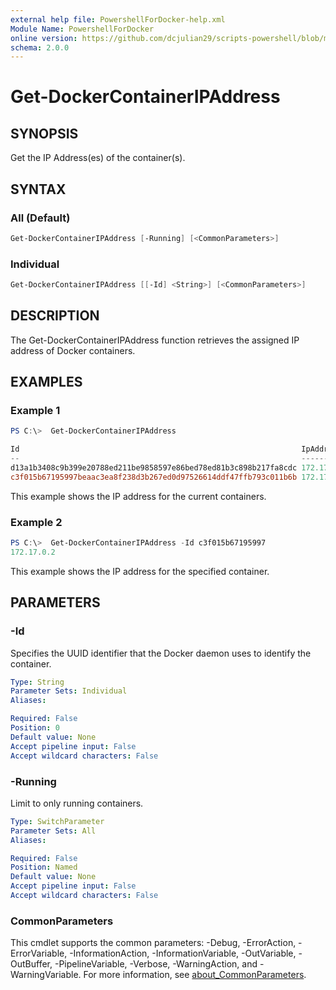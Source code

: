 ```yaml
---
external help file: PowershellForDocker-help.xml
Module Name: PowershellForDocker
online version: https://github.com/dcjulian29/scripts-powershell/blob/main/Modules/PowershellForDocker/docs/Get-DockerContainerIPAddress.md
schema: 2.0.0
---
```


# Get-DockerContainerIPAddress

## SYNOPSIS

Get the IP Address(es) of the container(s).

## SYNTAX

### All (Default)

```powershell
Get-DockerContainerIPAddress [-Running] [<CommonParameters>]
```

### Individual

```powershell
Get-DockerContainerIPAddress [[-Id] <String>] [<CommonParameters>]
```

## DESCRIPTION

The Get-DockerContainerIPAddress function retrieves the assigned IP address of Docker containers.

## EXAMPLES

### Example 1

```powershell
PS C:\>  Get-DockerContainerIPAddress

Id                                                               IpAddress
--                                                               ---------
d13a1b3408c9b399e20788ed211be9858597e86bed78ed81b3c898b217fa8cdc 172.17.0.3
c3f015b67195997beaac3ea8f238d3b267ed0d97526614ddf47ffb793c011b6b 172.17.0.2
```

This example shows the IP address for the current containers.

### Example 2

```powershell
PS C:\>  Get-DockerContainerIPAddress -Id c3f015b67195997
172.17.0.2
```

This example shows the IP address for the specified container.

## PARAMETERS

### -Id

Specifies the UUID identifier that the Docker daemon uses to identify the container.

```yaml
Type: String
Parameter Sets: Individual
Aliases:

Required: False
Position: 0
Default value: None
Accept pipeline input: False
Accept wildcard characters: False
```

### -Running

Limit to only running containers.

```yaml
Type: SwitchParameter
Parameter Sets: All
Aliases:

Required: False
Position: Named
Default value: None
Accept pipeline input: False
Accept wildcard characters: False
```

### CommonParameters

This cmdlet supports the common parameters: -Debug, -ErrorAction, -ErrorVariable, -InformationAction, -InformationVariable, -OutVariable, -OutBuffer, -PipelineVariable, -Verbose, -WarningAction, and -WarningVariable. For more information, see [about_CommonParameters](http://go.microsoft.com/fwlink/?LinkID=113216).
